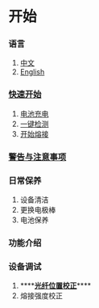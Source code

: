 # 开始

### 语言

1. [中文](./)
2. [English](https://t3-en.skycomtech.cn)

### [快速开始](kuai-su-kai-shi/battery-charge.md)

1. [电池充电](kuai-su-kai-shi/battery-charge.md)
2. [一键检测](kuai-su-kai-shi/quick-check.md)
3. [开始熔接](kuai-su-kai-shi/fiber-splicing.md)

### [警告与注意事项](warning/warning.md)

### 日常保养

1. 设备清洁
2. 更换电极棒
3. 电池保养

### 功能介绍

### 设备调试

1. \*\*\*\*[**光纤位置校正**](troubleshooting/fiber-displacement-adjust.md)\*\*\*\*
2. 熔接强度校正

